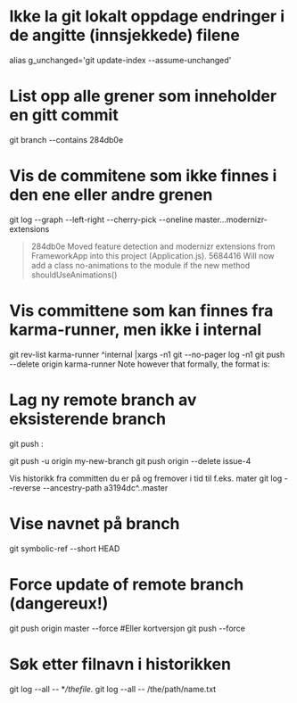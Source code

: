 # Ikke la git lokalt oppdage endringer i de angitte (innsjekkede) filene
alias g_unchanged='git update-index --assume-unchanged'

# List opp alle grener som inneholder en gitt commit
git branch --contains 284db0e

# Vis de commitene som ikke finnes i den ene eller andre grenen
git log --graph --left-right --cherry-pick --oneline master...modernizr-extensions
> 284db0e Moved feature detection and modernizr extensions from FrameworkApp into this project (Application.js).
> 5684416 Will now add a class <C2><AB>no-animations<C2><BB> to the module if the new method <C2><AB>shouldUseAnimations()

# Vis committene som kan finnes fra karma-runner, men ikke i internal
git rev-list karma-runner ^internal |xargs -n1 git  --no-pager log -n1 
 git push --delete origin karma-runner 
Note however that formally, the format is:

# Lag ny remote branch av eksisterende branch
git push <remote-name> <local-branch-name>:<remote-branch-name>

git push -u origin my-new-branch
git push origin --delete issue-4 

Vis historikk fra committen du er på og fremover i tid til f.eks. mater
 git log --reverse --ancestry-path a3194dc^..master

# Vise navnet på branch
git symbolic-ref --short HEAD

# Force update of remote branch (dangereux!)
git push origin master --force
#Eller kortversjon 
git push --force


# Søk etter filnavn i historikken
git log --all -- **/thefile.*
git log --all -- /the/path/name.txt
